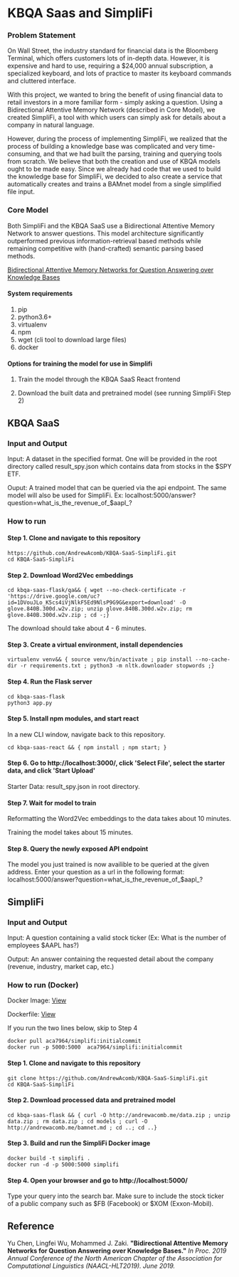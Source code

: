 # KBQA Saas and SimpliFi #


### Problem Statement

On Wall Street, the industry standard for financial data is the Bloomberg Terminal, which offers customers lots of in-depth data. However, it is expensive and hard to use, requiring a $24,000 annual subscription, a specialized keyboard, and lots of practice to master its keyboard commands and cluttered interface. 

With this project, we wanted to bring the benefit of using financial data to retail investors in a more familiar form - simply asking a question. Using a Bidirectional Attentive Memory Network (described in Core Model), we created SimpliFi, a tool with which users can simply ask for details about a company in natural language.

However, during the process of implementing SimpliFi, we realized that the process of building a knowledge base was complicated and very time-consuming, and that we had built the parsing, training and querying tools from scratch. We believe that both the creation and use of KBQA models ought to be made easy. Since we already had code that we used to build the knowledge base for SimpliFi, we decided to also create a service that automatically creates and trains a BAMnet model from a single simplified file input. 

### Core Model

Both SimpliFi and the KBQA SaaS use a Bidirectional Attentive Memory Network to answer questions. This model architecture significantly outperformed previous information-retrieval based methods while remaining competitive with (hand-crafted) semantic parsing based methods.

[Bidirectional Attentive Memory Networks for Question Answering over Knowledge Bases](https://arxiv.org/abs/1903.02188)

#### System requirements

1. pip
2. python3.6+
3. virtualenv
3. npm
4. wget (cli tool to download large files)
5. docker


#### Options for training the model for use in Simplifi

1. Train the model through the KBQA SaaS React frontend

2. Download the built data and pretrained model (see running SimpliFi Step 2)




## KBQA SaaS

### Input and Output

Input: A dataset in the specified format. One will be provided in the root directory called result_spy.json which contains data from stocks in the $SPY ETF.

Ouput: A trained model that can be queried via the api endpoint. The same model will also be used for SimpliFi.
Ex: localhost:5000/answer?question=what_is_the_revenue_of_$aapl_? 


### How to run 

#### Step 1. Clone and navigate to this repository

```
https://github.com/AndrewAcomb/KBQA-SaaS-SimpliFi.git
cd KBQA-SaaS-SimpliFi
```

#### Step 2. Download Word2Vec embeddings

```
cd kbqa-saas-flask/qa&& { wget --no-check-certificate -r 'https://drive.google.com/uc?id=1DVouJLo_K5cs4iVjNlkF5Ed9NlsP9G9G&export=download' -O glove.840B.300d.w2v.zip; unzip glove.840B.300d.w2v.zip; rm glove.840B.300d.w2v.zip ; cd -;}
```

The download should take about 4 - 6 minutes.

#### Step 3. Create a virtual environment, install dependencies

```
virtualenv venv&& { source venv/bin/activate ; pip install --no-cache-dir -r requirements.txt ; python3 -m nltk.downloader stopwords ;}
```

#### Step 4. Run the Flask server
```
cd kbqa-saas-flask
python3 app.py
```

#### Step 5. Install npm modules, and start react

In a new CLI window, navigate back to this repository.
```
cd kbqa-saas-react && { npm install ; npm start; }
```

#### Step 6. Go to http://localhost:3000/, click 'Select File', select the starter data, and click 'Start Upload'

Starter Data: result_spy.json in root directory.

#### Step 7. Wait for model to train

Reformatting the Word2Vec embeddings to the data takes about 10 minutes.

Training the model takes about 15 minutes.

#### Step 8. Query the newly exposed API endpoint

The model you just trained is now availible to be queried at the given address.
Enter your question as a url in the following format: localhost:5000/answer?question=what_is_the_revenue_of_$aapl_? 




## SimpliFi

### Input and Output

Input: A question containing a valid stock ticker (Ex: What is the number of employees $AAPL has?)

Output: An answer containing the requested detail about the company (revenue, industry, market cap, etc.)


### How to run (Docker)

Docker Image: [View](https://hub.docker.com/r/aca7964/simplifi)

Dockerfile: [View](https://github.com/AndrewAcomb/KBQA-SaaS-SimpliFi/blob/master/Dockerfile)

If you run the two lines below, skip to Step 4
```
docker pull aca7964/simplifi:initialcommit
docker run -p 5000:5000  aca7964/simplifi:initialcommit
```

#### Step 1. Clone and navigate to this repository

```
git clone https://github.com/AndrewAcomb/KBQA-SaaS-SimpliFi.git
cd KBQA-SaaS-SimpliFi
```

#### Step 2. Download processed data and pretrained model

```
cd kbqa-saas-flask && { curl -O http://andrewacomb.me/data.zip ; unzip data.zip ; rm data.zip ; cd models ; curl -O http://andrewacomb.me/bamnet.md ; cd ..; cd ..}
```

#### Step 3. Build and run the SimpliFi Docker image

```
docker build -t simplifi .
docker run -d -p 5000:5000 simplifi
```

#### Step 4. Open your browser and go to http://localhost:5000/

Type your query into the search bar. Make sure to include the stock ticker of a public company such as $FB (Facebook) or $XOM (Exxon-Mobil).




## Reference

Yu Chen, Lingfei Wu, Mohammed J. Zaki. **"Bidirectional Attentive Memory Networks for Question Answering over Knowledge Bases."** *In Proc. 2019 Annual Conference of the North American Chapter of the Association for Computational Linguistics (NAACL-HLT2019). June 2019.*
